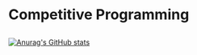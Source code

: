 # Competitive Programming
## 

[![Anurag's GitHub stats](https://github-readme-stats.vercel.app/api?username=uwuflex)](https://github.com/uwuflex/github-readme-stats)
